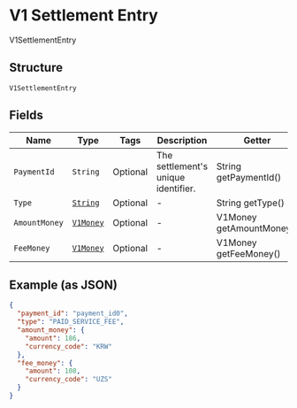 
# V1 Settlement Entry

V1SettlementEntry

## Structure

`V1SettlementEntry`

## Fields

| Name | Type | Tags | Description | Getter |
|  --- | --- | --- | --- | --- |
| `PaymentId` | `String` | Optional | The settlement's unique identifier. | String getPaymentId() |
| `Type` | [`String`](../../doc/models/v1-settlement-entry-type.md) | Optional | - | String getType() |
| `AmountMoney` | [`V1Money`](../../doc/models/v1-money.md) | Optional | - | V1Money getAmountMoney() |
| `FeeMoney` | [`V1Money`](../../doc/models/v1-money.md) | Optional | - | V1Money getFeeMoney() |

## Example (as JSON)

```json
{
  "payment_id": "payment_id0",
  "type": "PAID_SERVICE_FEE",
  "amount_money": {
    "amount": 186,
    "currency_code": "KRW"
  },
  "fee_money": {
    "amount": 108,
    "currency_code": "UZS"
  }
}
```

